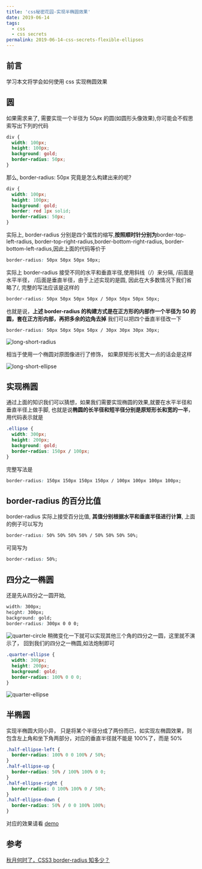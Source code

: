 ```yaml
---
title: 'css秘密花园-实现半椭圆效果'
date: 2019-06-14
tags:
  - css
  - css secrets
permalink: 2019-06-14-css-secrets-flexible-ellipses
---
```


## 前言

学习本文将学会如何使用 css 实现椭圆效果

## 圆

如果需求来了, 需要实现一个半径为 50px 的圆(如圆形头像效果),你可能会不假思索写出下列的代码

```css
div {
  width: 100px;
  height: 100px;
  background: gold;
  border-radius: 50px;
}
```

那么, border-radius: 50px 究竟是怎么构建出来的呢?

```css
div {
  width: 100px;
  height: 100px;
  background: gold;
  border: red 1px solid;
  border-radius: 50px;
}
```

实际上, border-radius 分别是四个属性的缩写,**按照顺时针分别为**border-top-left-radius, border-top-right-radius,border-bottom-right-radius, border-bottom-left-radius,因此上面的代码等价于

```css
border-radius: 50px 50px 50px 50px;
```

实际上 border-radius 接受不同的水平和垂直半径,使用斜线（/）来分隔, /前面是水平半径， /后面是垂直半径，由于上述实现的是圆, 因此在大多数情况下我们省略了/, 完整的写法应该是这样的

```css
border-radius: 50px 50px 50px 50px / 50px 50px 50px 50px;
```

也就是说，**上述 border-radius 的构建方式是在正方形的内部作一个半径为 50 的圆，套在正方形内部，再把多余的边角去掉**
我们可以把四个垂直半径改一下

```css
border-radius: 50px 50px 50px 50px / 30px 30px 30px 30px;
```

![long-short-radius](http://blog.chenxiaoyao.cn/image/2019-6-15-css-secrets-flexible-ellipse/long-short-radius.png)

相当于使用一个椭圆对原图像进行了修饰， 如果原矩形长宽大一点的话会是这样

![long-short-ellipse](http://blog.chenxiaoyao.cn/image/2019-6-15-css-secrets-flexible-ellipse/long-short-ellipse.png)

## 实现椭圆

通过上面的知识我们可以猜想，如果我们需要实现椭圆的效果,就要在水平半径和垂直半径上做手脚, 也就是说**椭圆的长半径和短半径分别是原矩形长和宽的一半**，用代码表示就是

```css
.ellipse {
  width: 300px;
  height: 200px;
  background: gold;
  border-radius: 150px / 100px;
}
```

完整写法是

```css
border-radius: 150px 150px 150px 150px / 100px 100px 100px 100px;
```

## border-radius 的百分比值

border-radius 实际上接受百分比值, **其值分别根据水平和垂直半径进行计算**, 上面的例子可以写为

```css
border-radius: 50% 50% 50% 50% / 50% 50% 50% 50%;
```

可简写为

```css
border-radius: 50%;
```

## 四分之一椭圆

还是先从四分之一圆开始,

```css
width: 300px;
height: 300px;
background: gold;
border-radius: 300px 0 0 0;
```

![quarter-circle](http://blog.chenxiaoyao.cn/image/2019-6-15-css-secrets-flexible-ellipse/quarter-circle.png)
稍微变化一下就可以实现其他三个角的四分之一圆，这里就不演示了， 回到我们的四分之一椭圆,如法炮制即可

```css
.quarter-ellipse {
  width: 300px;
  height: 200px;
  background: gold;
  border-radius: 100% 0 0 0;
}
```

![quarter-ellipse](http://blog.chenxiaoyao.cn/image/2019-6-15-css-secrets-flexible-ellipse/quarter-ellipse.png)

## 半椭圆

实现半椭圆大同小异， 只是将某个半径分成了两份而已，如实现左椭圆效果，则包含左上角和坐下角两部分，对应的垂直半径就不能是 100%了，而是 50%

```css
.half-ellipse-left {
  border-radius: 100% 0 0 100% / 50%;
}
.half-ellipse-up {
  border-radius: 50% / 100% 100% 0 0;
}
.half-ellipse-right {
  border-radius: 0 100% 100% 0 / 50%;
}
.half-ellipse-down {
  border-radius: 50% / 0 0 100% 100%;
}
```

对应的效果请看 [demo](https://codepen.io/Allen6228/pen/KjVPQP/)

## 参考

[秋月何时了，CSS3 border-radius 知多少？](https://www.zhangxinxu.com/wordpress/2015/11/css3-border-radius-tips/)
